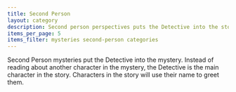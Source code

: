 ```yaml
---
title: Second Person
layout: category 
description: Second person perspectives puts the Detective into the story.
items_per_page: 5
items_filter: mysteries second-person categories
---
```


Second Person mysteries put the Detective into the mystery.  Instead of reading about another character in the mystery, the Detective is the main character in the story.  Characters in the story will use their name to greet them.  